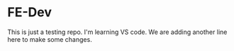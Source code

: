 # FE-Dev
This is just a testing repo. I'm learning VS code.
We are adding another line here to make some changes.